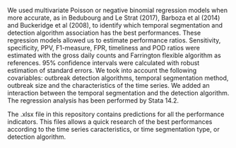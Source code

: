 We used multivariate Poisson or negative binomial regression models when more accurate, as in Bedubourg and Le Strat (2017), Barboza et al (2014) and Buckeridge et al (2008), to identify which temporal segmentation and detection algorithm association has the best performances. These regression models allowed us to estimate performance ratios. Sensitivity, specificity, PPV, F1-measure, FPR, timeliness and POD ratios were estimated with the gross daily counts and Farrington flexible algorithm as references. 95% confidence intervals were calculated with robust estimation of standard errors. We took into account the following covariables: outbreak detection algorithms, temporal segmentation method, outbreak size and the characteristics of the time series. We added an interaction between the temporal segmentation and the detection algorithm. The regression analysis has been performed by Stata 14.2.


The .xlsx file in this repository contains predictions for all the performance indicators. This files allows a quick research of the best performances according to the time series caracteristics, or time segmentation type, or detection algorithm.
